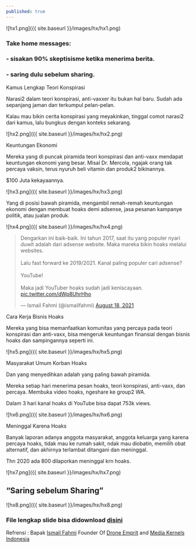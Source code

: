 ```yaml
---
published: true
---
```

![hx1.png]({{ site.baseurl }}/images/hx/hx1.png)


### Take home messages:
### - sisakan 90% skeptisisme ketika menerima berita.
### - saring dulu sebelum sharing.

Kamus Lengkap Teori Konspirasi

Narasi2 dalam teori konspirasi, anti-vaxxer itu bukan hal baru. Sudah ada sepanjang jaman dan terkumpul pelan-pelan. 

Kalau mau bikin cerita konspirasi yang meyakinkan, tinggal comot narasi2 dari kamus, lalu bungkus dengan konteks sekarang.

![hx2.png]({{ site.baseurl }}/images/hx/hx2.png)

Keuntungan Ekonomi

Mereka yang di puncak piramida teori konspirasi dan anti-vaxx mendapat keuntungan ekonomi yang besar. Misal Dr. Mercola, ngajak orang tak percaya vaksin, terus nyuruh beli vitamin dan produk2 bikinannya.

$100 Juta kekayaannya.

![hx3.png]({{ site.baseurl }}/images/hx/hx3.png)

Yang di posisi bawah piramida, mengambil remah-remah keuntungan ekonomi dengan membuat hoaks demi adsense, jasa pesanan kampanye politik, atau jualan produk.

![hx4.png]({{ site.baseurl }}/images/hx/hx4.png)

<blockquote class="twitter-tweet" data-theme="dark"><p lang="in" dir="ltr">Dengarkan ini baik-baik. Ini tahun 2017, saat itu yang populer nyari duwit adalah dari adsense website. Maka mareka bikin hoaks melalui websites.<br><br>Lalu fast forward ke 2019/2021. Kanal paling populer cari adsense? <br><br>YouTube!<br><br>Maka jadi YouTuber hoaks sudah jadi keniscayaan. <a href="https://t.co/dWp8UhrHho">pic.twitter.com/dWp8UhrHho</a></p>&mdash; Ismail Fahmi (@ismailfahmi) <a href="https://twitter.com/ismailfahmi/status/1427817523483799556?ref_src=twsrc%5Etfw">August 18, 2021</a></blockquote> <script async src="https://platform.twitter.com/widgets.js" charset="utf-8"></script> 

Cara Kerja Bisnis Hoaks

Mereka yang bisa memanfaatkan komunitas yang percaya pada teori konspirasi dan anti-vaxx, bisa mengeruk keuntungan finansial dengan bisnis hoaks dan sampingannya seperti ini.

![hx5.png]({{ site.baseurl }}/images/hx/hx5.png)

Masyarakat Umum Korban Hoaks

Dan yang menyedihkan adalah yang paling bawah piramida. 

Mereka setiap hari menerima pesan hoaks, teori konspirasi, anti-vaxx, dan percaya. Membuka video hoaks, ngeshare ke group2 WA. 

Dalam 3 hari kanal hoaks di YouTube bisa dapat 753k views.

![hx6.png]({{ site.baseurl }}/images/hx/hx6.png)

Meninggal Karena Hoaks

Banyak laporan adanya anggota masyarakat, anggota keluarga yang karena percaya hoaks, tidak mau ke rumah sakit, ndak mau diobatin, memilih obat alternatif, dan akhirnya terlambat ditangani dan meninggal.

Thn 2020 ada 800 dilaporkan meninggal krn hoaks.

![hx7.png]({{ site.baseurl }}/images/hx/hx7.png)

## “Saring sebelum Sharing”

![hx8.png]({{ site.baseurl }}/images/hx/hx8.png)


### File lengkap slide bisa didownload [disini](https://www.slideshare.net/IsmailFahmi3/hoaks-teori-konspirasi-dan-keuntungan-ekonomi)


Refrensi : Bapak [Ismail Fahmi](https://twitter.com/ismailfahmi) Founder Of [Drone Emprit](https://pers.droneemprit.id/) and [Media Kernels Indonesia](https://mediakernels.com/)
